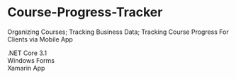 # Course-Progress-Tracker
Organizing Courses; Tracking Business Data; Tracking Course Progress For Clients via Mobile App

.NET Core 3.1<br>
Windows Forms<br>
Xamarin App
